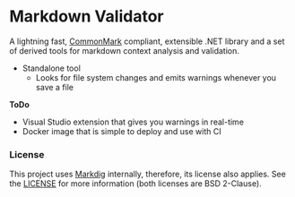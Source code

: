 # Markdown Validator

A lightning fast, [CommonMark] compliant, extensible .NET library and a set of derived tools for markdown context analysis and validation.

* Standalone tool
  * Looks for file system changes and emits warnings whenever you save a file

**ToDo**
* Visual Studio extension that gives you warnings in real-time
* Docker image that is simple to deploy and use with CI

### License

This project uses [Markdig] internally, therefore, its license also applies.
See the [LICENSE](LICENSE) for more information (both licenses are BSD 2-Clause).

[CommonMark]: https://commonmark.org/
[Markdig]: https://github.com/lunet-io/markdig
